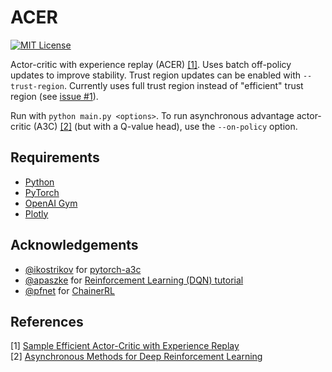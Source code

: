 ACER
====
[![MIT License](https://img.shields.io/badge/license-MIT-blue.svg)](LICENSE.md)

Actor-critic with experience replay (ACER) [[1]](#references). Uses batch off-policy updates to improve stability. Trust region updates can be enabled with `--trust-region`. Currently uses full trust region instead of "efficient" trust region (see [issue #1](https://github.com/Kaixhin/ACER/issues/1)).

Run with `python main.py <options>`. To run asynchronous advantage actor-critic (A3C) [[2]](#references) (but with a Q-value head), use the `--on-policy` option.

Requirements
------------

- [Python](https://www.python.org/)
- [PyTorch](http://pytorch.org/)
- [OpenAI Gym](https://gym.openai.com/)
- [Plotly](https://plot.ly/python/)

Acknowledgements
----------------

- [@ikostrikov](https://github.com/ikostrikov) for [pytorch-a3c](https://github.com/ikostrikov/pytorch-a3c)
- [@apaszke](https://github.com/apaszke) for [Reinforcement Learning (DQN) tutorial](http://pytorch.org/tutorials/intermediate/reinforcement_q_learning.html)
- [@pfnet](https://github.com/pfnet) for [ChainerRL](https://github.com/pfnet/chainerrl)

References
----------

[1] [Sample Efficient Actor-Critic with Experience Replay](https://arxiv.org/abs/1611.01224)  
[2] [Asynchronous Methods for Deep Reinforcement Learning](https://arxiv.org/abs/1602.01783)  
